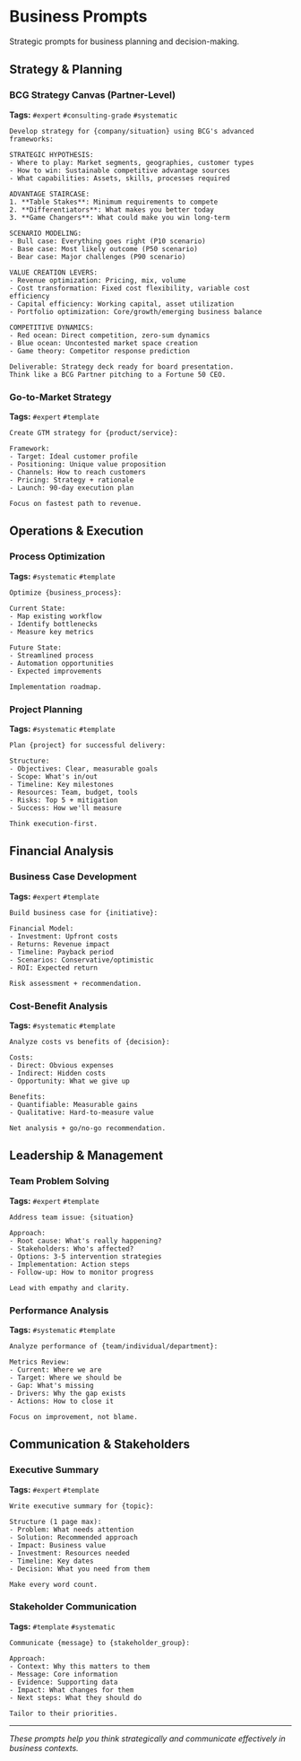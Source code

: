 # Business Prompts

Strategic prompts for business planning and decision-making.

## Strategy & Planning

### BCG Strategy Canvas (Partner-Level)
**Tags:** `#expert` `#consulting-grade` `#systematic`
```
Develop strategy for {company/situation} using BCG's advanced frameworks:

STRATEGIC HYPOTHESIS:
- Where to play: Market segments, geographies, customer types
- How to win: Sustainable competitive advantage sources
- What capabilities: Assets, skills, processes required

ADVANTAGE STAIRCASE:
1. **Table Stakes**: Minimum requirements to compete
2. **Differentiators**: What makes you better today
3. **Game Changers**: What could make you win long-term

SCENARIO MODELING:
- Bull case: Everything goes right (P10 scenario)
- Base case: Most likely outcome (P50 scenario)  
- Bear case: Major challenges (P90 scenario)

VALUE CREATION LEVERS:
- Revenue optimization: Pricing, mix, volume
- Cost transformation: Fixed cost flexibility, variable cost efficiency
- Capital efficiency: Working capital, asset utilization
- Portfolio optimization: Core/growth/emerging business balance

COMPETITIVE DYNAMICS:
- Red ocean: Direct competition, zero-sum dynamics
- Blue ocean: Uncontested market space creation
- Game theory: Competitor response prediction

Deliverable: Strategy deck ready for board presentation.
Think like a BCG Partner pitching to a Fortune 50 CEO.
```

### Go-to-Market Strategy
**Tags:** `#expert` `#template`
```
Create GTM strategy for {product/service}:

Framework:
- Target: Ideal customer profile
- Positioning: Unique value proposition
- Channels: How to reach customers
- Pricing: Strategy + rationale
- Launch: 90-day execution plan

Focus on fastest path to revenue.
```

## Operations & Execution

### Process Optimization
**Tags:** `#systematic` `#template`
```
Optimize {business_process}:

Current State:
- Map existing workflow
- Identify bottlenecks
- Measure key metrics

Future State:
- Streamlined process
- Automation opportunities
- Expected improvements

Implementation roadmap.
```

### Project Planning
**Tags:** `#systematic` `#template`
```
Plan {project} for successful delivery:

Structure:
- Objectives: Clear, measurable goals
- Scope: What's in/out
- Timeline: Key milestones
- Resources: Team, budget, tools
- Risks: Top 5 + mitigation
- Success: How we'll measure

Think execution-first.
```

## Financial Analysis

### Business Case Development
**Tags:** `#expert` `#template`
```
Build business case for {initiative}:

Financial Model:
- Investment: Upfront costs
- Returns: Revenue impact
- Timeline: Payback period
- Scenarios: Conservative/optimistic
- ROI: Expected return

Risk assessment + recommendation.
```

### Cost-Benefit Analysis
**Tags:** `#systematic` `#template`
```
Analyze costs vs benefits of {decision}:

Costs:
- Direct: Obvious expenses
- Indirect: Hidden costs
- Opportunity: What we give up

Benefits:
- Quantifiable: Measurable gains
- Qualitative: Hard-to-measure value

Net analysis + go/no-go recommendation.
```

## Leadership & Management

### Team Problem Solving
**Tags:** `#expert` `#template`
```
Address team issue: {situation}

Approach:
- Root cause: What's really happening?
- Stakeholders: Who's affected?
- Options: 3-5 intervention strategies
- Implementation: Action steps
- Follow-up: How to monitor progress

Lead with empathy and clarity.
```

### Performance Analysis
**Tags:** `#systematic` `#template`
```
Analyze performance of {team/individual/department}:

Metrics Review:
- Current: Where we are
- Target: Where we should be
- Gap: What's missing
- Drivers: Why the gap exists
- Actions: How to close it

Focus on improvement, not blame.
```

## Communication & Stakeholders

### Executive Summary
**Tags:** `#expert` `#template`
```
Write executive summary for {topic}:

Structure (1 page max):
- Problem: What needs attention
- Solution: Recommended approach  
- Impact: Business value
- Investment: Resources needed
- Timeline: Key dates
- Decision: What you need from them

Make every word count.
```

### Stakeholder Communication
**Tags:** `#template` `#systematic`
```
Communicate {message} to {stakeholder_group}:

Approach:
- Context: Why this matters to them
- Message: Core information
- Evidence: Supporting data
- Impact: What changes for them
- Next steps: What they should do

Tailor to their priorities.
```

---
*These prompts help you think strategically and communicate effectively in business contexts.*